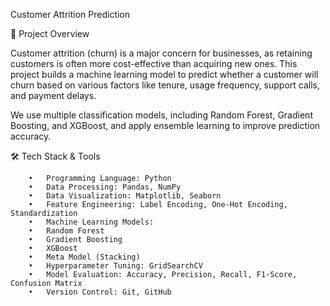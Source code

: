 Customer Attrition Prediction 

📌 Project Overview

Customer attrition (churn) is a major concern for businesses, as retaining customers is often more cost-effective than acquiring new ones. This project builds a machine learning model to predict whether a customer will churn based on various factors like tenure, usage frequency, support calls, and payment delays.

We use multiple classification models, including Random Forest, Gradient Boosting, and XGBoost, and apply ensemble learning to improve prediction accuracy.

🛠️ Tech Stack & Tools
	
 
        •	Programming Language: Python 
        •	Data Processing: Pandas, NumPy
        •	Data Visualization: Matplotlib, Seaborn
        •	Feature Engineering: Label Encoding, One-Hot Encoding, Standardization
        •	Machine Learning Models:
        •	Random Forest
        •	Gradient Boosting
        •	XGBoost
        •	Meta Model (Stacking)
        •	Hyperparameter Tuning: GridSearchCV
        •	Model Evaluation: Accuracy, Precision, Recall, F1-Score, Confusion Matrix
        •	Version Control: Git, GitHub

 
